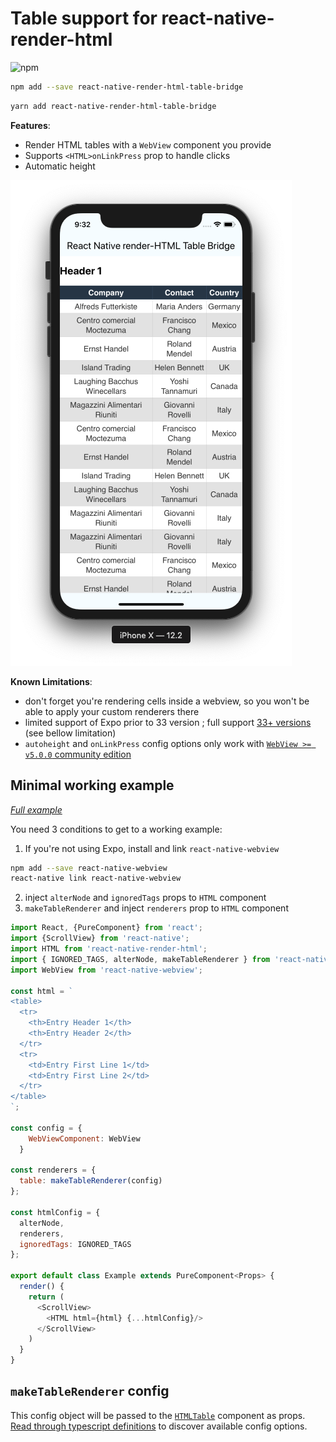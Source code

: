 # Table support for react-native-render-html

![npm](https://img.shields.io/npm/v/react-native-render-html-table-bridge.svg)

```bash
npm add --save react-native-render-html-table-bridge
```

```bash
yarn add react-native-render-html-table-bridge
```

**Features**:

- Render HTML tables with a `WebView` component you provide
- Supports `<HTML>onLinkPress` prop to handle clicks
- Automatic height

![iPhone](images/iphone.png)

**Known Limitations**:

- don't forget you're rendering cells inside a webview, so you won't be able to apply your custom renderers there
- limited support of Expo prior to 33 version ; full support [33+ versions](https://github.com/expo/expo/milestone/22) (see bellow limitation)
- `autoheight` and `onLinkPress` config options only work with [`WebView >= v5.0.0` community edition](https://github.com/react-native-community/react-native-webview/releases/tag/v2.14.0)

## Minimal working example

*[Full example](examples/simple)*

You need 3 conditions to get to a working example:

1. If you're not using Expo, install and link `react-native-webview`

```bash
npm add --save react-native-webview
react-native link react-native-webview
```

2. inject `alterNode` and `ignoredTags` props to `HTML` component
3. `makeTableRenderer` and inject `renderers` prop to `HTML` component

```javascript
import React, {PureComponent} from 'react';
import {ScrollView} from 'react-native';
import HTML from 'react-native-render-html';
import { IGNORED_TAGS, alterNode, makeTableRenderer } from 'react-native-render-html-table-bridge';
import WebView from 'react-native-webview';

const html = `
<table>
  <tr>
    <th>Entry Header 1</th>
    <th>Entry Header 2</th>
  </tr>
  <tr>
    <td>Entry First Line 1</td>
    <td>Entry First Line 2</td>
  </tr>
</table>
`;

const config = {
    WebViewComponent: WebView
  }

const renderers = {
  table: makeTableRenderer(config)
};

const htmlConfig = {
  alterNode,
  renderers,
  ignoredTags: IGNORED_TAGS
};

export default class Example extends PureComponent<Props> {
  render() {
    return (
      <ScrollView>
        <HTML html={html} {...htmlConfig}/>
      </ScrollView>
    )
  }
}
```

## `makeTableRenderer` config

This config object will be passed to the [`HTMLTable`](src/HTMLTable/index.ts) component as props.
[Read through typescript definitions](src/HTMLTable/table-config.d.ts) to discover available config options.